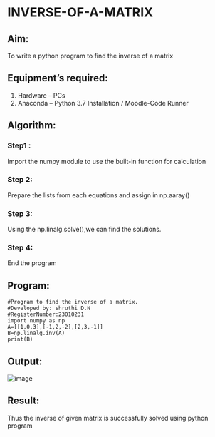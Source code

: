 # INVERSE-OF-A-MATRIX
## Aim:
To write a python program to find the inverse of a matrix
## Equipment’s required:
1. 	Hardware – PCs
2. 	Anaconda – Python 3.7 Installation / Moodle-Code Runner
## Algorithm:
### Step1 : 
Import the numpy module to use the built-in function for calculation
### Step 2: 
Prepare the lists from each equations and assign in np.aaray()
### Step 3: 
Using the np.linalg.solve(),we can find the solutions.
### Step 4:
End the program
## Program:
```
#Program to find the inverse of a matrix.
#Developed by: shruthi D.N
#RegisterNumber:23010231
import numpy as np
A=[[1,0,3],[-1,2,-2],[2,3,-1]]
B=np.linalg.inv(A)
print(B)
```
## Output:
![image](https://github.com/Shruthidn27/INVERSE-OF-A-MATRIX/assets/138849783/658077c9-8f69-45d9-98a0-f7c0a5f55be8)

## Result:
Thus the inverse of given matrix is successfully solved using python program

